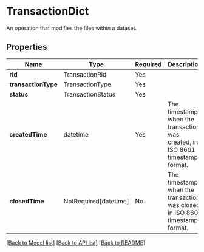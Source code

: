 # TransactionDict

An operation that modifies the files within a dataset.


## Properties
| Name | Type | Required | Description |
| ------------ | ------------- | ------------- | ------------- |
**rid** | TransactionRid | Yes |  |
**transactionType** | TransactionType | Yes |  |
**status** | TransactionStatus | Yes |  |
**createdTime** | datetime | Yes | The timestamp when the transaction was created, in ISO 8601 timestamp format. |
**closedTime** | NotRequired[datetime] | No | The timestamp when the transaction was closed, in ISO 8601 timestamp format. |


[[Back to Model list]](../../../README.md#models-v1-link) [[Back to API list]](../../README.md#documentation-for-api-endpoints) [[Back to README]](../../README.md)
